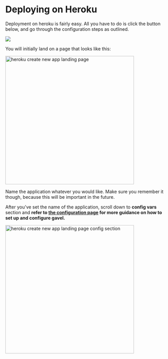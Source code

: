 # Deploying on Heroku

Deployment on heroku is fairly easy. All you have to do is click the button below, and go through the configuration steps as outlined.

<a href="https://heroku.com/deploy?template=https://github.com/weareasterisk/gavel/tree/master" target="_blank" rel="noopener noreferrer">
  <img src="https://www.herokucdn.com/deploy/button.svg"/>
</a>

You will initially land on a page that looks like this:

<img class="zoom" src="https://cdn.weareasterisk.com/product-assets/gavel/docs/deploy-heroku/screenshots/heroku-create-new-app-landing-page.png" alt="heroku create new app landing page" width="400px">

Name the application whatever you would like. Make sure you remember it though, because this will be important in the future.

After you've set the name of the application, scroll down to **config vars** section and **refer to [the configuration page](/deploy/configuration) for more guidance on how to set up and configure gavel.**

<img class="zoom" src="https://cdn.weareasterisk.com/product-assets/gavel/docs/deploy-heroku/screenshots/heroku-create-new-app-landing-page-config.png" alt="heroku create new app landing page config section" width="400px">

